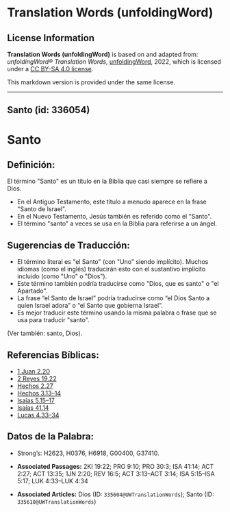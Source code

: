 # Translation Words (unfoldingWord)

## License Information

**Translation Words (unfoldingWord)** is based on and adapted from: _unfoldingWord® Translation Words_, [unfoldingWord](https://unfoldingword.org/utw), 2022, which is licensed under a [CC BY-SA 4.0 license](https://creativecommons.org/licenses/by-sa/4.0/legalcode.en).

This markdown version is provided under the same license.



--------------------------------

## Santo (id: 336054)

Santo
=====

Definición:
-----------

El término "Santo" es un título en la Biblia que casi siempre se refiere a Dios.

* En el Antiguo Testamento, este título a menudo aparece en la frase "Santo de Israel".
* En el Nuevo Testamento, Jesús también es referido como el "Santo".
* El término "santo" a veces se usa en la Biblia para referirse a un ángel.

Sugerencias de Traducción:
--------------------------

* El término literal es "el Santo" (con "Uno" siendo implícito). Muchos idiomas (como el inglés) traducirán esto con el sustantivo implícito incluido (como "Uno" o "Dios").
* Este término también podría traducirse como "Dios, que es santo" o "el Apartado".
* La frase “el Santo de Israel” podría traducirse como “el Dios Santo a quien Israel adora” o “el Santo que gobierna Israel”.
* Es mejor traducir este término usando la misma palabra o frase que se usa para traducir "santo".

(Ver también: santo, Dios).

Referencias Bíblicas:
---------------------

* [1 Juan 2\.20](https://ref.ly/1John2:20)
* [2 Reyes 19\.22](https://ref.ly/2Kgs19:22)
* [Hechos 2\.27](https://ref.ly/Acts2:27)
* [Hechos 3\.13–14](https://ref.ly/Acts3:13-Acts3:14)
* [Isaías 5\.15–17](https://ref.ly/Isa5:15-Isa5:17)
* [Isaías 41\.14](https://ref.ly/Isa41:14)
* [Lucas 4\.33–34](https://ref.ly/Luke4:33-Luke4:34)

Datos de la Palabra:
--------------------

* Strong’s: H2623, H0376, H6918, G00400, G37410\.

* **Associated Passages:** 2KI 19:22; PRO 9:10; PRO 30:3; ISA 41:14; ACT 2:27; ACT 13:35; 1JN 2:20; REV 16:5; ACT 3:13–ACT 3:14; ISA 5:15–ISA 5:17; LUK 4:33–LUK 4:34
* **Associated Articles:** Dios (ID: `335604@UWTranslationWords`); Santo (ID: `335610@UWTranslationWords`)

